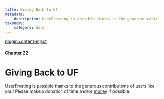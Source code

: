 ```yaml
---
title: Giving Back to UF
metadata:
    description: UserFrosting is possible thanks to the generous contributions of users like you!
taxonomy:
    category: docs
---
```

[plugin:content-inject](/modular/_update5.0)

#### Chapter 22

# Giving Back to UF

UserFrosting is possible thanks to the generous contributions of users like you! Please make a donation of time and/or [money](https://opencollective.com/userfrosting) if possible.

